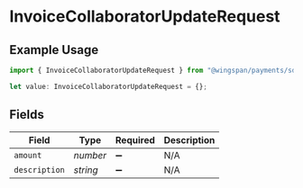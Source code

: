 # InvoiceCollaboratorUpdateRequest

## Example Usage

```typescript
import { InvoiceCollaboratorUpdateRequest } from "@wingspan/payments/sdk/models/shared";

let value: InvoiceCollaboratorUpdateRequest = {};
```

## Fields

| Field              | Type               | Required           | Description        |
| ------------------ | ------------------ | ------------------ | ------------------ |
| `amount`           | *number*           | :heavy_minus_sign: | N/A                |
| `description`      | *string*           | :heavy_minus_sign: | N/A                |